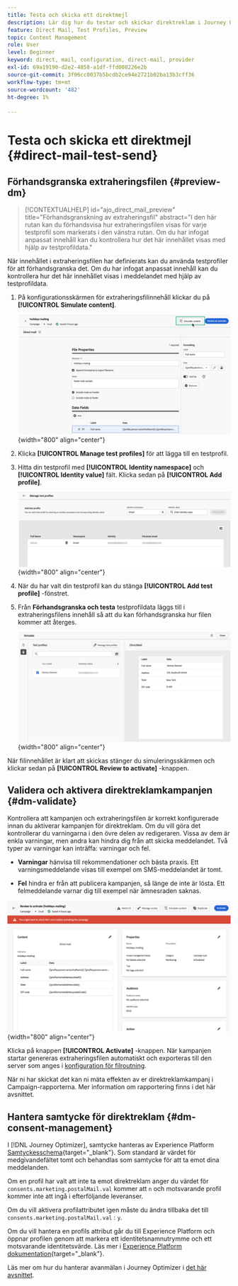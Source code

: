 ```yaml
---
title: Testa och skicka ett direktmejl
description: Lär dig hur du testar och skickar direktreklam i Journey Optimizer
feature: Direct Mail, Test Profiles, Preview
topic: Content Management
role: User
level: Beginner
keyword: direct, mail, configuration, direct-mail, provider
exl-id: 69a19190-d2e2-4858-a1df-ffd008226e2b
source-git-commit: 3f96cc0037b5bcdb2ce94e2721b02ba13b3cff36
workflow-type: tm+mt
source-wordcount: '482'
ht-degree: 1%

---
```


# Testa och skicka ett direktmejl {#direct-mail-test-send}

## Förhandsgranska extraheringsfilen {#preview-dm}

>[!CONTEXTUALHELP]
>id="ajo_direct_mail_preview"
>title="Förhandsgranskning av extraheringsfil"
>abstract="I den här rutan kan du förhandsvisa hur extraheringsfilen visas för varje testprofil som markerats i den vänstra rutan. Om du har infogat anpassat innehåll kan du kontrollera hur det här innehållet visas med hjälp av testprofildata."

När innehållet i extraheringsfilen har definierats kan du använda testprofiler för att förhandsgranska det. Om du har infogat anpassat innehåll kan du kontrollera hur det här innehållet visas i meddelandet med hjälp av testprofildata.

1. På konfigurationsskärmen för extraheringsfilinnehåll klickar du på **[!UICONTROL Simulate content]**.

   ![](assets/direct-mail-simulate-button.png){width="800" align="center"}

1. Klicka **[!UICONTROL Manage test profiles]** för att lägga till en testprofil.

1. Hitta din testprofil med **[!UICONTROL Identity namespace]** och **[!UICONTROL Identity value]** fält. Klicka sedan på **[!UICONTROL Add profile]**.

   ![](assets/direct-mail-test-profile.png){width="800" align="center"}

1. När du har valt din testprofil kan du stänga **[!UICONTROL Add test profile]** -fönstret.

1. Från **Förhandsgranska och testa** testprofildata läggs till i extraheringsfilens innehåll så att du kan förhandsgranska hur filen kommer att återges.

   ![](assets/direct-mail-simulate.png){width="800" align="center"}

När filinnehållet är klart att skickas stänger du simuleringsskärmen och klickar sedan på **[!UICONTROL Review to activate]** -knappen.

## Validera och aktivera direktreklamkampanjen {#dm-validate}

Kontrollera att kampanjen och extraheringsfilen är korrekt konfigurerade innan du aktiverar kampanjen för direktreklam. Om du vill göra det kontrollerar du varningarna i den övre delen av redigeraren. Vissa av dem är enkla varningar, men andra kan hindra dig från att skicka meddelandet. Två typer av varningar kan inträffa: varningar och fel.

* **Varningar** hänvisa till rekommendationer och bästa praxis. Ett varningsmeddelande visas till exempel om SMS-meddelandet är tomt.

* **Fel** hindra er från att publicera kampanjen, så länge de inte är lösta. Ett felmeddelande varnar dig till exempel när ämnesraden saknas.

![](assets/direct-mail-review.png){width="800" align="center"}

Klicka på knappen **[!UICONTROL Activate]** -knappen. När kampanjen startar genereras extraheringsfilen automatiskt och exporteras till den server som anges i [konfiguration för filroutning](../direct-mail/direct-mail-configuration.md).

När ni har skickat det kan ni mäta effekten av er direktreklamkampanj i Campaign-rapporterna. Mer information om rapportering finns i det här avsnittet.

## Hantera samtycke för direktreklam {#dm-consent-management}

I [!DNL Journey Optimizer], samtycke hanteras av Experience Platform [Samtyckesschema](https://experienceleague.adobe.com/docs/experience-platform/xdm/field-groups/profile/consents.html){target="_blank"}. Som standard är värdet för medgivandefältet tomt och behandlas som samtycke för att ta emot dina meddelanden.

Om en profil har valt att inte ta emot direktreklam anger du värdet för `consents.marketing.postalMail.val` kommer att `n` och motsvarande profil kommer inte att ingå i efterföljande leveranser.

Om du vill aktivera profilattributet igen måste du ändra tillbaka det till `consents.marketing.postalMail.val` : `y`.

Om du vill hantera en profils attribut går du till Experience Platform och öppnar profilen genom att markera ett identitetsnamnutrymme och ett motsvarande identitetsvärde. Läs mer i [Experience Platform dokumentation](https://experienceleague.adobe.com/docs/experience-platform/profile/ui/user-guide.html#getting-started){target="_blank"}.

Läs mer om hur du hanterar avanmälan i Journey Optimizer i [det här avsnittet](../privacy/opt-out.md).
